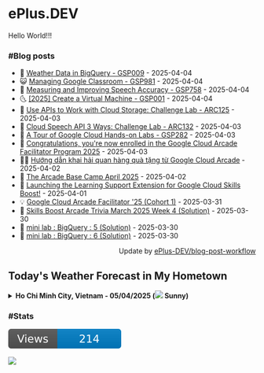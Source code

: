 # ePlus.DEV

Hello World!!!

### #Blog posts

- 🧰 [Weather Data in BigQuery - GSP009](https://eplus.dev/weather-data-in-bigquery-gsp009) - 2025-04-04 
- 😺 [Managing Google Classroom - GSP981](https://eplus.dev/managing-google-classroom-gsp981) - 2025-04-04 
- 🗽 [Measuring and Improving Speech Accuracy - GSP758](https://eplus.dev/measuring-and-improving-speech-accuracy-gsp758) - 2025-04-04 
- 🌜 [[2025] Create a Virtual Machine - GSP001](https://eplus.dev/2025-create-a-virtual-machine-gsp001) - 2025-04-04 
- 📝 [Use APIs to Work with Cloud Storage: Challenge Lab - ARC125](https://eplus.dev/use-apis-to-work-with-cloud-storage-challenge-lab-arc125) - 2025-04-03 
- 🚀 [Cloud Speech API 3 Ways: Challenge Lab - ARC132](https://eplus.dev/cloud-speech-api-3-ways-challenge-lab-arc132) - 2025-04-03 
- 💼 [A Tour of Google Cloud Hands-on Labs - GSP282](https://eplus.dev/a-tour-of-google-cloud-hands-on-labs-gsp282) - 2025-04-03 
- 🦣 [Congratulations, you&#39;re now enrolled in the Google Cloud Arcade Facilitator Program 2025](https://eplus.dev/congratulations-youre-now-enrolled-in-the-google-cloud-arcade-facilitator-program-2025) - 2025-04-03 
- 👨‍🏫 [Hướng dẫn khai hải quan hàng quà tặng từ Google Cloud Arcade](https://eplus.dev/huong-dan-khai-hai-quan-hang-qua-tang-tu-google-cloud-arcade) - 2025-04-02 
- 🔭 [The Arcade Base Camp April 2025](https://eplus.dev/the-arcade-base-camp-april-2025) - 2025-04-02 
- 🤡 [Launching the Learning Support Extension for Google Cloud Skills Boost!](https://eplus.dev/launching-the-learning-support-extension-for-google-cloud-skills-boost) - 2025-04-01 
- 💡 [Google Cloud Arcade Facilitator &#39;25 &lpar;Cohort 1&rpar;](https://eplus.dev/google-cloud-arcade-facilitator-25-cohort-1) - 2025-03-31 
- 🦣 [Skills Boost Arcade Trivia March 2025 Week 4 &lpar;Solution&rpar;](https://eplus.dev/skills-boost-arcade-trivia-march-2025-week-4-solution) - 2025-03-30 
- 💪 [mini lab : BigQuery : 5 &lpar;Solution&rpar;](https://eplus.dev/mini-lab-bigquery-5-solution) - 2025-03-30 
- 🤡 [mini lab : BigQuery : 6 &lpar;Solution&rpar;](https://eplus.dev/mini-lab-bigquery-6-solution) - 2025-03-30 


<div align="right">
    Update by <a target="_blank" href="https://github.com/ePlus-DEV/blog-post-workflow">ePlus-DEV/blog-post-workflow</a>
</div>


## Today's Weather Forecast in My Hometown



<details>
    <summary><b>Ho Chi Minh City, Vietnam - 05/04/2025 (<img src="https://cdn.weatherapi.com/weather/64x64/day/113.png" width="25" /> Sunny)</b>
    </summary>

    
<table>
    <tr>
        <th>Hour</th>
        <td>00:00</td><td>01:00</td><td>02:00</td><td>03:00</td><td>04:00</td><td>05:00</td><td>06:00</td><td>07:00</td><td>08:00</td><td>09:00</td><td>10:00</td><td>11:00</td><td>12:00</td><td>13:00</td><td>14:00</td><td>15:00</td><td>16:00</td><td>17:00</td><td>18:00</td><td>19:00</td><td>20:00</td><td>21:00</td><td>22:00</td><td>23:00</td>
    </tr>
    <tr>
        <th>Weather</th>
        <td><img src="https://cdn.weatherapi.com/weather/64x64/night/113.png"></img></td><td><img src="https://cdn.weatherapi.com/weather/64x64/night/113.png"></img></td><td><img src="https://cdn.weatherapi.com/weather/64x64/night/113.png"></img></td><td><img src="https://cdn.weatherapi.com/weather/64x64/night/113.png"></img></td><td><img src="https://cdn.weatherapi.com/weather/64x64/night/113.png"></img></td><td><img src="https://cdn.weatherapi.com/weather/64x64/night/113.png"></img></td><td><img src="https://cdn.weatherapi.com/weather/64x64/day/113.png"></img></td><td><img src="https://cdn.weatherapi.com/weather/64x64/day/113.png"></img></td><td><img src="https://cdn.weatherapi.com/weather/64x64/day/113.png"></img></td><td><img src="https://cdn.weatherapi.com/weather/64x64/day/113.png"></img></td><td><img src="https://cdn.weatherapi.com/weather/64x64/day/113.png"></img></td><td><img src="https://cdn.weatherapi.com/weather/64x64/day/113.png"></img></td><td><img src="https://cdn.weatherapi.com/weather/64x64/day/116.png"></img></td><td><img src="https://cdn.weatherapi.com/weather/64x64/day/116.png"></img></td><td><img src="https://cdn.weatherapi.com/weather/64x64/day/116.png"></img></td><td><img src="https://cdn.weatherapi.com/weather/64x64/day/113.png"></img></td><td><img src="https://cdn.weatherapi.com/weather/64x64/day/113.png"></img></td><td><img src="https://cdn.weatherapi.com/weather/64x64/day/113.png"></img></td><td><img src="https://cdn.weatherapi.com/weather/64x64/day/113.png"></img></td><td><img src="https://cdn.weatherapi.com/weather/64x64/night/113.png"></img></td><td><img src="https://cdn.weatherapi.com/weather/64x64/night/116.png"></img></td><td><img src="https://cdn.weatherapi.com/weather/64x64/night/113.png"></img></td><td><img src="https://cdn.weatherapi.com/weather/64x64/night/113.png"></img></td><td><img src="https://cdn.weatherapi.com/weather/64x64/night/116.png"></img></td>
    </tr>
    <tr>
        <th>Condition</th>
        <td width="200px">Clear </td><td width="200px">Clear </td><td width="200px">Clear </td><td width="200px">Clear </td><td width="200px">Clear </td><td width="200px">Clear </td><td width="200px">Sunny</td><td width="200px">Sunny</td><td width="200px">Sunny</td><td width="200px">Sunny</td><td width="200px">Sunny</td><td width="200px">Sunny</td><td width="200px">Partly Cloudy </td><td width="200px">Partly Cloudy </td><td width="200px">Partly Cloudy </td><td width="200px">Sunny</td><td width="200px">Sunny</td><td width="200px">Sunny</td><td width="200px">Sunny</td><td width="200px">Clear </td><td width="200px">Partly Cloudy </td><td width="200px">Clear </td><td width="200px">Clear </td><td width="200px">Partly Cloudy </td>
    </tr>
    <tr>
        <th>Temperature</th>
        <td>26.5 °C</td><td>26.2 °C</td><td>26 °C</td><td>25.8 °C</td><td>25.6 °C</td><td>25.4 °C</td><td>26.3 °C</td><td>26.6 °C</td><td>28.5 °C</td><td>30.5 °C</td><td>32.6 °C</td><td>34.5 °C</td><td>36.2 °C</td><td>37.3 °C</td><td>36.8 °C</td><td>33.6 °C</td><td>33.1 °C</td><td>31.2 °C</td><td>29.7 °C</td><td>28.2 °C</td><td>27.7 °C</td><td>27.4 °C</td><td>27.1 °C</td><td>26.8 °C</td>
    </tr>
    <tr>
        <th>Wind</th>
        <td>18.7 kph</td><td>18 kph</td><td>17.3 kph</td><td>16.2 kph</td><td>14 kph</td><td>11.5 kph</td><td>9.4 kph</td><td>12.6 kph</td><td>15.5 kph</td><td>15.1 kph</td><td>12.6 kph</td><td>10.4 kph</td><td>7.9 kph</td><td>6.5 kph</td><td>15.8 kph</td><td>25.6 kph</td><td>24.1 kph</td><td>23.4 kph</td><td>21.6 kph</td><td>20.9 kph</td><td>18.4 kph</td><td>18.4 kph</td><td>18 kph</td><td>16.9 kph</td>
    </tr>
</table>


<div align="right">
    Updated at: 2025-04-04T23:55:16Z - by <a target="_blank"
        href="https://github.com/ePlus-DEV/weather-forecast">ePlus-DEV/weather-forecast</a>
</div>
</details>


### #Stats

[![Image of counter](https://github.com/ePlus-DEV/view-counter/blob/main/svg/685088620/badge.svg)](https://github.com/ePlus-DEV/view-counter/blob/main/readme/685088620/week.md)

![](https://komarev.com/ghpvc/?username=ePlus-DEV&style=for-the-badge)
